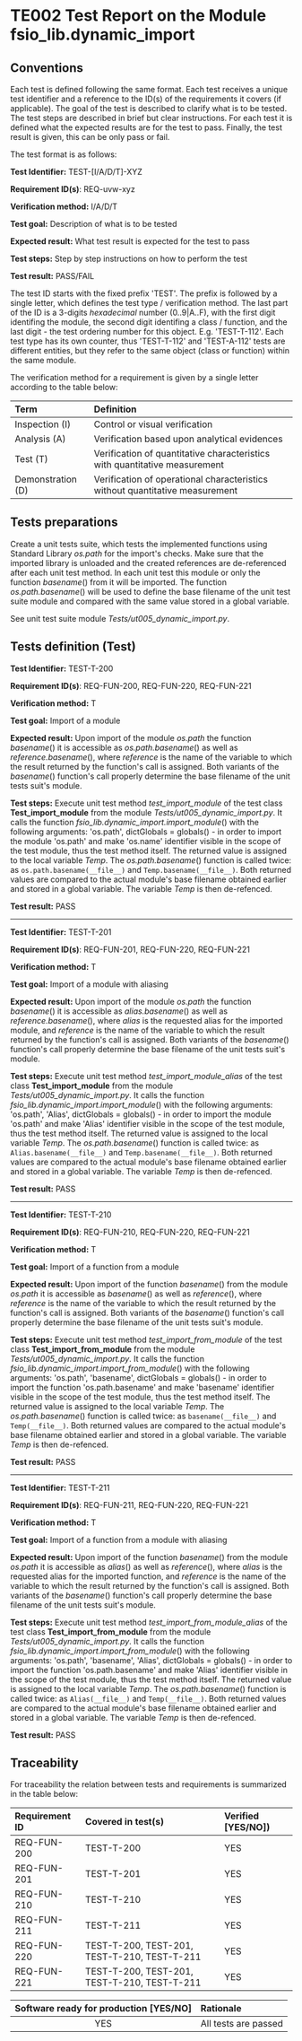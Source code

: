 # TE002 Test Report on the Module fsio_lib.dynamic_import

## Conventions

Each test is defined following the same format. Each test receives a unique test identifier and a reference to the ID(s) of the requirements it covers (if applicable). The goal of the test is described to clarify what is to be tested. The test steps are described in brief but clear instructions. For each test it is defined what the expected results are for the test to pass. Finally, the test result is given, this can be only pass or fail.

The test format is as follows:

**Test Identifier:** TEST-\[I/A/D/T\]-XYZ

**Requirement ID(s)**: REQ-uvw-xyz

**Verification method:** I/A/D/T

**Test goal:** Description of what is to be tested

**Expected result:** What test result is expected for the test to pass

**Test steps:** Step by step instructions on how to perform the test

**Test result:** PASS/FAIL

The test ID starts with the fixed prefix 'TEST'. The prefix is followed by a single letter, which defines the test type / verification method. The last part of the ID is a 3-digits *hexadecimal* number (0..9|A..F), with the first digit identifing the module, the second digit identifing a class / function, and the last digit - the test ordering number for this object. E.g. 'TEST-T-112'. Each test type has its own counter, thus 'TEST-T-112' and 'TEST-A-112' tests are different entities, but they refer to the same object (class or function) within the same module.

The verification method for a requirement is given by a single letter according to the table below:

| **Term**          | **Definition**                                                               |
| :---------------- | :--------------------------------------------------------------------------- |
| Inspection (I)    | Control or visual verification                                               |
| Analysis (A)      | Verification based upon analytical evidences                                 |
| Test (T)          | Verification of quantitative characteristics with quantitative measurement   |
| Demonstration (D) | Verification of operational characteristics without quantitative measurement |

## Tests preparations

Create a unit tests suite, which tests the implemented functions using Standard Library *os.path* for the import's checks. Make sure that the imported library is unloaded and the created references are de-referenced after each unit test method. In each unit test this module or only the function *basename*() from it will be imported. The function *os.path.basename*() will be used to define the base filename of the unit test suite module and compared with the same value stored in a global variable.

See unit test suite module *Tests/ut005_dynamic_import.py*.

## Tests definition (Test)

**Test Identifier:** TEST-T-200

**Requirement ID(s)**: REQ-FUN-200, REQ-FUN-220, REQ-FUN-221

**Verification method:** T

**Test goal:** Import of a module

**Expected result:** Upon import of the module *os.path* the function *basename*() it is accessible as *os.path.basename*() as well as *reference.basename*(), where *reference* is the name of the variable to which the result returned by the function's call is assigned. Both variants of the *basename*() function's call properly determine the base filename of the unit tests suit's module.

**Test steps:** Execute unit test method *test_import_module* of the test class **Test_import_module** from the module *Tests/ut005_dynamic_import.py*. It calls the function *fsio_lib.dynamic_import.import_module*() with the following arguments: 'os.path', dictGlobals = globals() - in order to import the module 'os.path' and make 'os.name' identifier visible in the scope of the test module, thus the test method itself. The returned value is assigned to the local variable *Temp*. The *os.path.basename*() function is called twice: as ```os.path.basename(__file__)``` and ```Temp.basename(__file__)```. Both returned values are compared to the actual module's base filename obtained earlier and stored in a global variable. The variable *Temp* is then de-refenced.

**Test result:** PASS

---

**Test Identifier:** TEST-T-201

**Requirement ID(s)**: REQ-FUN-201, REQ-FUN-220, REQ-FUN-221

**Verification method:** T

**Test goal:** Import of a module with aliasing

**Expected result:** Upon import of the module *os.path* the function *basename*() it is accessible as *alias.basename*() as well as *reference.basename*(), where *alias* is the requested alias for the imported module, and *reference* is the name of the variable to which the result returned by the function's call is assigned. Both variants of the *basename*() function's call properly determine the base filename of the unit tests suit's module.

**Test steps:** Execute unit test method *test_import_module_alias* of the test class **Test_import_module** from the module *Tests/ut005_dynamic_import.py*. It calls the function *fsio_lib.dynamic_import.import_module*() with the following arguments: 'os.path', 'Alias', dictGlobals = globals() - in order to import the module 'os.path' and make 'Alias' identifier visible in the scope of the test module, thus the test method itself. The returned value is assigned to the local variable *Temp*. The *os.path.basename*() function is called twice: as ```Alias.basename(__file__)``` and ```Temp.basename(__file__)```. Both returned values are compared to the actual module's base filename obtained earlier and stored in a global variable. The variable *Temp* is then de-refenced.

**Test result:** PASS

---

**Test Identifier:** TEST-T-210

**Requirement ID(s)**: REQ-FUN-210, REQ-FUN-220, REQ-FUN-221

**Verification method:** T

**Test goal:** Import of a function from a module

**Expected result:** Upon import of the function *basename*() from the module *os.path* it is accessible as *basename*() as well as *reference*(), where *reference* is the name of the variable to which the result returned by the function's call is assigned. Both variants of the *basename*() function's call properly determine the base filename of the unit tests suit's module.

**Test steps:** Execute unit test method *test_import_from_module* of the test class **Test_import_from_module** from the module *Tests/ut005_dynamic_import.py*. It calls the function *fsio_lib.dynamic_import.import_from_module*() with the following arguments: 'os.path', 'basename', dictGlobals = globals() - in order to import the function 'os.path.basename' and make 'basename' identifier visible in the scope of the test module, thus the test method itself. The returned value is assigned to the local variable *Temp*. The *os.path.basename*() function is called twice: as ```basename(__file__)``` and ```Temp(__file__)```. Both returned values are compared to the actual module's base filename obtained earlier and stored in a global variable. The variable *Temp* is then de-refenced.

**Test result:** PASS

---

**Test Identifier:** TEST-T-211

**Requirement ID(s)**: REQ-FUN-211, REQ-FUN-220, REQ-FUN-221

**Verification method:** T

**Test goal:** Import of a function from a module with aliasing

**Expected result:** Upon import of the function *basename*() from the module *os.path* it is accessible as *alias*() as well as *reference*(), where *alias* is the requested alias for the imported function, and *reference* is the name of the variable to which the result returned by the function's call is assigned. Both variants of the *basename*() function's call properly determine the base filename of the unit tests suit's module.

**Test steps:** Execute unit test method *test_import_from_module_alias* of the test class **Test_import_from_module** from the module *Tests/ut005_dynamic_import.py*. It calls the function *fsio_lib.dynamic_import.import_from_module*() with the following arguments: 'os.path', 'basename', 'Alias', dictGlobals = globals() - in order to import the function 'os.path.basename' and make 'Alias' identifier visible in the scope of the test module, thus the test method itself. The returned value is assigned to the local variable *Temp*. The *os.path.basename*() function is called twice: as ```Alias(__file__)``` and ```Temp(__file__)```. Both returned values are compared to the actual module's base filename obtained earlier and stored in a global variable. The variable *Temp* is then de-refenced.

**Test result:** PASS

## Traceability

For traceability the relation between tests and requirements is summarized in the table below:

| **Requirement ID** | **Covered in test(s)**                       | **Verified \[YES/NO\]**) |
| :----------------- | :------------------------------------------- | :----------------------- |
| REQ-FUN-200        | TEST-T-200                                   | YES                      |
| REQ-FUN-201        | TEST-T-201                                   | YES                      |
| REQ-FUN-210        | TEST-T-210                                   | YES                      |
| REQ-FUN-211        | TEST-T-211                                   | YES                      |
| REQ-FUN-220        | TEST-T-200, TEST-201, TEST-T-210, TEST-T-211 | YES                      |
| REQ-FUN-221        | TEST-T-200, TEST-201, TEST-T-210, TEST-T-211 | YES                      |


| **Software ready for production \[YES/NO\]** | **Rationale**                 |
| :------------------------------------------: | :---------------------------- |
| YES                                          | All tests are passed          |
